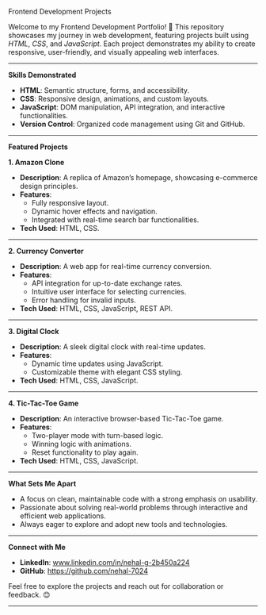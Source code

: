 Frontend Development Projects

Welcome to my Frontend Development Portfolio! 🚀 This repository showcases my journey in web development, featuring projects built using *HTML*, *CSS*, and *JavaScript*. Each project demonstrates my ability to create responsive, user-friendly, and visually appealing web interfaces.

---

**Skills Demonstrated**
- **HTML**: Semantic structure, forms, and accessibility.
- **CSS**: Responsive design, animations, and custom layouts.
- **JavaScript**: DOM manipulation, API integration, and interactive functionalities.
- **Version Control**: Organized code management using Git and GitHub.

---

**Featured Projects**

**1. Amazon Clone**
- **Description**: A replica of Amazon’s homepage, showcasing e-commerce design principles.
- **Features**: 
  - Fully responsive layout.
  - Dynamic hover effects and navigation.
  - Integrated with real-time search bar functionalities.
- **Tech Used**: HTML, CSS.
  
---

**2. Currency Converter**
- **Description**: A web app for real-time currency conversion.
- **Features**: 
  - API integration for up-to-date exchange rates.
  - Intuitive user interface for selecting currencies.
  - Error handling for invalid inputs.
- **Tech Used**: HTML, CSS, JavaScript, REST API.

---

**3. Digital Clock**
- **Description**: A sleek digital clock with real-time updates.
- **Features**:
  - Dynamic time updates using JavaScript.
  - Customizable theme with elegant CSS styling.
- **Tech Used**: HTML, CSS, JavaScript.

---

**4. Tic-Tac-Toe Game**
- **Description**: An interactive browser-based Tic-Tac-Toe game.
- **Features**: 
  - Two-player mode with turn-based logic.
  - Winning logic with animations.
  - Reset functionality to play again.
- **Tech Used**: HTML, CSS, JavaScript.

---


**What Sets Me Apart**
- A focus on clean, maintainable code with a strong emphasis on usability.
- Passionate about solving real-world problems through interactive and efficient web applications.
- Always eager to explore and adopt new tools and technologies.

---

**Connect with Me**
- **LinkedIn**: www.linkedin.com/in/nehal-g-2b450a224
- **GitHub**: https://github.com/nehal-7024

Feel free to explore the projects and reach out for collaboration or feedback. 😊

---
